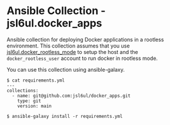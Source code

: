 # Ansible Collection - jsl6ul.docker_apps

Ansible collection for deploying Docker applications in a rootless environment.
This collection assumes that you use [jsl6ul.docker_rootless_mode](https://github.com/jsl6ul/docker_rootless_mode)
to setup the host and the `docker_rootless_user` account to run docker in rootless mode.

You can use this collection using ansible-galaxy.

```
$ cat requirements.yml
---
collections:
  - name: git@github.com:jsl6ul/docker_apps.git
    type: git
    version: main

$ ansible-galaxy install -r requirements.yml
```
